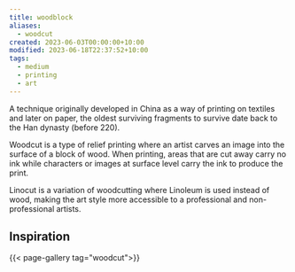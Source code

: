 ```yaml
---
title: woodblock
aliases:
  - woodcut
created: 2023-06-03T00:00:00+10:00
modified: 2023-06-18T22:37:52+10:00
tags:
  - medium
  - printing
  - art
---
```

A technique originally developed in China as a way of printing on textiles and later on paper, the oldest surviving fragments to survive date back to the Han dynasty (before 220).

Woodcut is a type of relief printing where an artist carves an image into the surface of a block of wood. When printing, areas that are cut away carry no ink while characters or images at surface level carry the ink to produce the print.

Linocut is a variation of woodcutting where Linoleum is used instead of wood, making the art style more accessible to a professional and non-professional artists. 

## Inspiration

{{< page-gallery tag="woodcut">}} 
